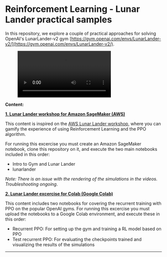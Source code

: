 # Reinforcement Learning - Lunar Lander practical samples

In this repository, we explore a couple of practical approaches for solving OpenAI's LunarLander-v2 gym [https://gym.openai.com/envs/LunarLander-v2/](https://gym.openai.com/envs/LunarLander-v2/).

<!-- blank line -->
<figure class="video_container">
  <video controls="true" allowfullscreen="false">
    <source src="./media/original.mp4" type="video/mp4">
  </video>
</figure>
<!-- blank line -->


**Content:**

**[1. Lunar Lander workshop for Amazon SageMaker (AWS)](./AWS-LunarLander-workshop)**

This content is inspired on the [AWS Lunar Lander workshop](https://lunarlander.ninja/), where you can gamify the experience of using Reinforcement Learning and the PPO algorithm.

For running this excercise you must create an Amazon SageMaker notebook, clone this repository on it, and execute the two main notebooks included in this order:
- Intro to Gym and Lunar Lander
- lunarlander

*Note: There is an issue with the rendering of the simulations in the videos. Troubleshooting ongoing*.

**[2. Lunar Lander excercise for Colab (Google Colab)](./ngoodger-LunarLander-PPO)**

This content includes two notebooks for covering the recurrent training with PPO on the popular OpenAI gyms.
For running this excercise you must upload the notebooks to a Google Colab environment, and execute these in this order:

- Recurrent PPO: For setting up the gym and training a RL model based on PPO
- Test recurrent PPO: For evaluating the checkpoints trained and visualizing the results of the simulations

---

